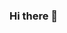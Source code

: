 ### Hi there 👋

<!--
**Ashisharya8541988/Ashisharya8541988** is a ✨ _special_ ✨ repository because its `README.md` (this file) appears on your GitHub profile.

Here are some ideas to get you started:

- 🔭 I’m currently working on a website
- 🌱 I’m currently learning python and JavaScript
- 👯 I’m looking to collaborate on ...
- 🤔 I’m looking for help with ...
- 💬 Ask me about C++,Html and CSS
- 📫 How to reach me: ...
- 😄 Pronouns: ...
- ⚡ Fun fact: ...
-->
